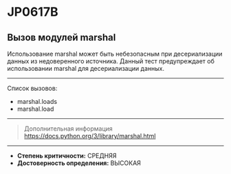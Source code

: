 # JP0617B
## Вызов модулей marshal
Использование marshal может быть небезопасным при десериализации данных из недоверенного источника.
Данный тест предупреждает об использовании marshal для десериализации данных.

---
Список вызовов:

* marshal.loads
* marshal.load

---
> Дополнительная информация
> <https://docs.python.org/3/library/marshal.html>
---
* __Степень критичности:__ СРЕДНЯЯ
* __Достоверность определения:__ ВЫСОКАЯ
